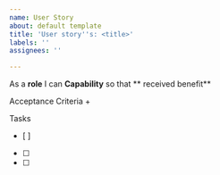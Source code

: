 ```yaml
---
name: User Story
about: default template
title: 'User story''s: <title>'
labels: ''
assignees: ''

---
```


As a **role** I can **Capability** so that ** received benefit** 

Acceptance Criteria
+

Tasks
- [ ] 
- [ ] 
- [ ]
